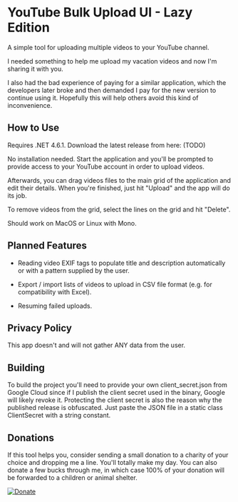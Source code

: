 # YouTube Bulk Upload UI - Lazy Edition

A simple tool for uploading multiple videos to your YouTube channel.

I needed something to help me upload my vacation videos and now I'm sharing it with you.

I also had the bad experience of paying for a similar application, which the developers later broke and then demanded I pay for the new version to continue using it. Hopefully this will help others avoid this kind of inconvenience.

## How to Use

Requires .NET 4.6.1. Download the latest release from here: (TODO)

No installation needed. Start the application and you'll be prompted to provide access to your YouTube account in order to upload videos.

Afterwards, you can drag videos files to the main grid of the application and edit their details. When you're finished, just hit "Upload" and the app will do its job.

To remove videos from the grid, select the lines on the grid and hit "Delete".

Should work on MacOS or Linux with Mono.

## Planned Features

- Reading video EXIF tags to populate title and description automatically or with a pattern supplied by the user.

- Export / import lists of videos to upload in CSV file format (e.g. for compatibility with Excel).

- Resuming failed uploads.

## Privacy Policy

This app doesn't and will not gather ANY data from the user.

## Building

To build the project you'll need to provide your own client_secret.json from Google Cloud since if I publish the client secret used in the binary, Google will likely revoke it. Protecting the client secret is also the reason why the published release is obfuscated. Just paste the JSON file in a static class ClientSecret with a string constant.

## Donations

If this tool helps you, consider sending a small donation to a charity of your choice and dropping me a line. You'll totally make my day. You can also donate a few bucks through me, in which case 100% of your donation will be forwarded to a children or animal shelter.

[![Donate](https://www.paypalobjects.com/en_US/i/btn/btn_donate_LG.gif)](https://www.paypal.com/cgi-bin/webscr?cmd=_s-xclick&hosted_button_id=F7GH776DZEFNU)
